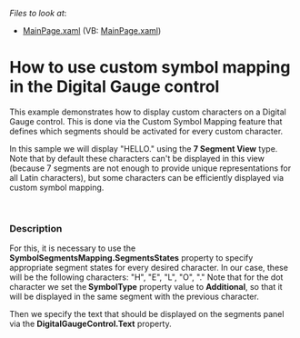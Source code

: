<!-- default file list -->
*Files to look at*:

* [MainPage.xaml](./CS/DigitalGauge_CustomSymbolMapping/MainPage.xaml) (VB: [MainPage.xaml](./VB/DigitalGauge_CustomSymbolMapping/MainPage.xaml))
<!-- default file list end -->
# How to use custom symbol mapping in the Digital Gauge control 


<p>This example demonstrates how to display custom characters on a Digital Gauge control. This is done via the Custom Symbol Mapping feature that defines which segments should be activated for every custom character.</p><p>In this sample we will display "HELLO." using the <strong>7 Segment View</strong> type. Note that by default these characters can't be displayed in this view (because 7 segments are not enough to provide unique representations for all Latin characters), but some characters can be efficiently displayed via custom symbol mapping.</p><br />



<h3>Description</h3>

<p>For this, it is necessary to use the <strong>SymbolSegmentsMapping.SegmentsStates</strong> property to specify appropriate segment states for every desired character. In our case, these will be the following characters: &quot;H&quot;, &quot;E&quot;, &quot;L&quot;, &quot;O&quot;, &quot;.&quot; Note that for the dot character we set the<strong> SymbolType</strong> property value to <strong>Additional</strong>, so that it will be displayed in the same segment with the previous character.</p><p>Then we specify the text that should be displayed on the segments panel via the <strong>DigitalGaugeControl.Text</strong> property.</p><br />


<br/>



